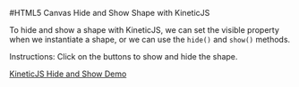 
#HTML5 Canvas Hide and Show Shape with KineticJS

To hide and show a shape with KineticJS, we can set the visible property when we instantiate a shape, or we can use the `hide()` and `show()` methods.

Instructions: Click on the buttons to show and hide the shape.

<a class="jsbin-embed" href="http://jsbin.com/cimiye/1/embed?js,output">KineticJS Hide and Show Demo</a><script src="http://static.jsbin.com/js/embed.js"></script>